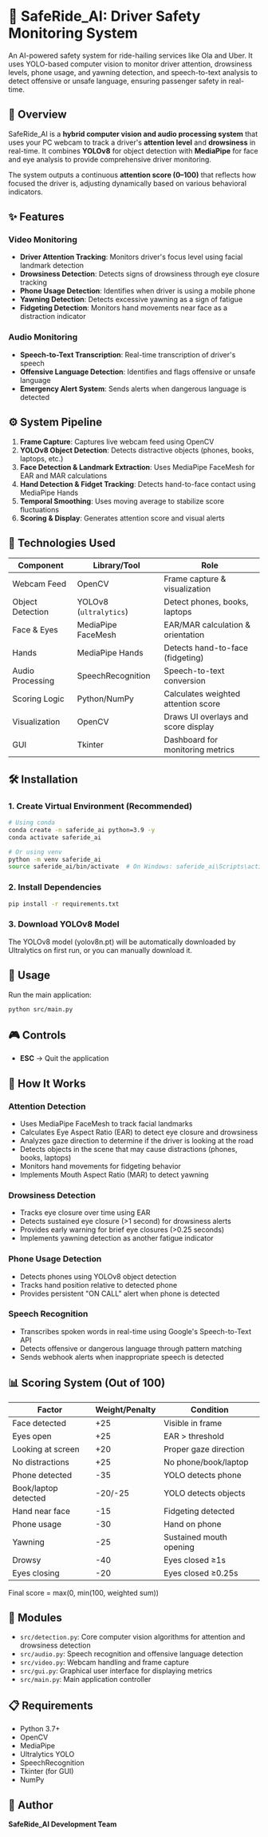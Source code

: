 # 🚗 SafeRide_AI: Driver Safety Monitoring System

An AI-powered safety system for ride-hailing services like Ola and Uber. It uses YOLO-based computer vision to monitor driver attention, drowsiness levels, phone usage, and yawning detection, and speech-to-text analysis to detect offensive or unsafe language, ensuring passenger safety in real-time.

## 📖 Overview

SafeRide_AI is a **hybrid computer vision and audio processing system** that uses your PC webcam to track a driver's **attention level** and **drowsiness** in real-time. It combines **YOLOv8** for object detection with **MediaPipe** for face and eye analysis to provide comprehensive driver monitoring.

The system outputs a continuous **attention score (0–100)** that reflects how focused the driver is, adjusting dynamically based on various behavioral indicators.

## ✨ Features

### Video Monitoring
- **Driver Attention Tracking**: Monitors driver's focus level using facial landmark detection
- **Drowsiness Detection**: Detects signs of drowsiness through eye closure tracking
- **Phone Usage Detection**: Identifies when driver is using a mobile phone
- **Yawning Detection**: Detects excessive yawning as a sign of fatigue
- **Fidgeting Detection**: Monitors hand movements near face as a distraction indicator

### Audio Monitoring
- **Speech-to-Text Transcription**: Real-time transcription of driver's speech
- **Offensive Language Detection**: Identifies and flags offensive or unsafe language
- **Emergency Alert System**: Sends alerts when dangerous language is detected

## ⚙️ System Pipeline

1. **Frame Capture**: Captures live webcam feed using OpenCV
2. **YOLOv8 Object Detection**: Detects distractive objects (phones, books, laptops, etc.)
3. **Face Detection & Landmark Extraction**: Uses MediaPipe FaceMesh for EAR and MAR calculations
4. **Hand Detection & Fidget Tracking**: Detects hand-to-face contact using MediaPipe Hands
5. **Temporal Smoothing**: Uses moving average to stabilize score fluctuations
6. **Scoring & Display**: Generates attention score and visual alerts

## 🧰 Technologies Used

| Component | Library/Tool | Role |
|----------|--------------|------|
| Webcam Feed | OpenCV | Frame capture & visualization |
| Object Detection | YOLOv8 (`ultralytics`) | Detect phones, books, laptops |
| Face & Eyes | MediaPipe FaceMesh | EAR/MAR calculation & orientation |
| Hands | MediaPipe Hands | Detects hand-to-face (fidgeting) |
| Audio Processing | SpeechRecognition | Speech-to-text conversion |
| Scoring Logic | Python/NumPy | Calculates weighted attention score |
| Visualization | OpenCV | Draws UI overlays and score display |
| GUI | Tkinter | Dashboard for monitoring metrics |

## 🛠️ Installation

### 1. Create Virtual Environment (Recommended)
```bash
# Using conda
conda create -n saferide_ai python=3.9 -y
conda activate saferide_ai

# Or using venv
python -m venv saferide_ai
source saferide_ai/bin/activate  # On Windows: saferide_ai\Scripts\activate
```

### 2. Install Dependencies
```bash
pip install -r requirements.txt
```

### 3. Download YOLOv8 Model
The YOLOv8 model (yolov8n.pt) will be automatically downloaded by Ultralytics on first run, or you can manually download it.

## 🚀 Usage

Run the main application:
```bash
python src/main.py
```

## 🎮 Controls

- **ESC** → Quit the application

## 🧠 How It Works

### Attention Detection
- Uses MediaPipe FaceMesh to track facial landmarks
- Calculates Eye Aspect Ratio (EAR) to detect eye closure and drowsiness
- Analyzes gaze direction to determine if the driver is looking at the road
- Detects objects in the scene that may cause distractions (phones, books, laptops)
- Monitors hand movements for fidgeting behavior
- Implements Mouth Aspect Ratio (MAR) to detect yawning

### Drowsiness Detection
- Tracks eye closure over time using EAR
- Detects sustained eye closure (>1 second) for drowsiness alerts
- Provides early warning for brief eye closures (>0.25 seconds)
- Implements yawning detection as another fatigue indicator

### Phone Usage Detection
- Detects phones using YOLOv8 object detection
- Tracks hand position relative to detected phone
- Provides persistent "ON CALL" alert when phone is detected

### Speech Recognition
- Transcribes spoken words in real-time using Google's Speech-to-Text API
- Detects offensive or dangerous language through pattern matching
- Sends webhook alerts when inappropriate speech is detected

## 📊 Scoring System (Out of 100)

| Factor | Weight/Penalty | Condition |
|--------|----------------|-----------|
| Face detected | +25 | Visible in frame |
| Eyes open | +25 | EAR > threshold |
| Looking at screen | +20 | Proper gaze direction |
| No distractions | +25 | No phone/book/laptop |
| Phone detected | -35 | YOLO detects phone |
| Book/laptop detected | -20/-25 | YOLO detects objects |
| Hand near face | -15 | Fidgeting detected |
| Phone usage | -30 | Hand on phone |
| Yawning | -25 | Sustained mouth opening |
| Drowsy | -40 | Eyes closed ≥1s |
| Eyes closing | -20 | Eyes closed ≥0.25s |

Final score = max(0, min(100, weighted sum))

## 📁 Modules

- `src/detection.py`: Core computer vision algorithms for attention and drowsiness detection
- `src/audio.py`: Speech recognition and offensive language detection
- `src/video.py`: Webcam handling and frame capture
- `src/gui.py`: Graphical user interface for displaying metrics
- `src/main.py`: Main application controller

## 📋 Requirements

- Python 3.7+
- OpenCV
- MediaPipe
- Ultralytics YOLO
- SpeechRecognition
- Tkinter (for GUI)
- NumPy

## 👤 Author

**SafeRide_AI Development Team**
